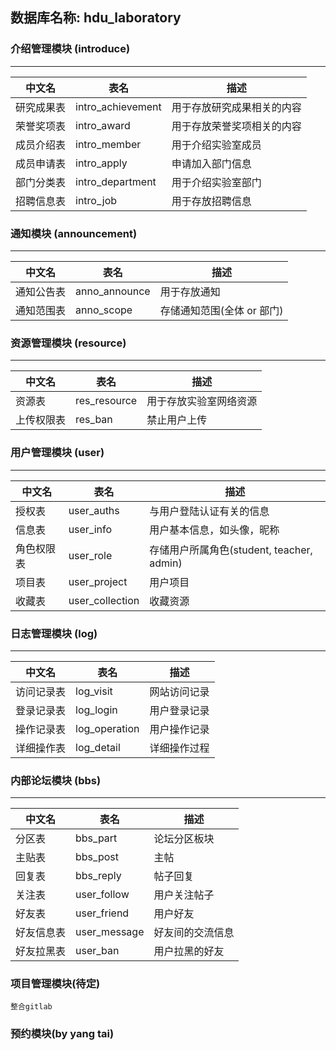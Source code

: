 ## 数据库名称: hdu_laboratory  

### 介绍管理模块 (introduce)
-------
| 中文名  |表名| 描述|
|--------|----|----|
| 研究成果表 | intro_achievement | 用于存放研究成果相关的内容 
| 荣誉奖项表 | intro_award | 用于存放荣誉奖项相关的内容
| 成员介绍表 | intro_member | 用于介绍实验室成员
| 成员申请表 | intro_apply  | 申请加入部门信息
| 部门分类表 | intro_department | 用于介绍实验室部门
| 招聘信息表 | intro_job | 用于存放招聘信息


### 通知模块 (announcement)
-------
| 中文名  |表名| 描述|
|--------|----|----|
| 通知公告表 | anno_announce | 用于存放通知
| 通知范围表 | anno_scope    | 存储通知范围(全体 or 部门)

### 资源管理模块 (resource)
-------
| 中文名  |表名| 描述|
|--------|----|----|
| 资源表 | res_resource | 用于存放实验室网络资源
| 上传权限表 | res_ban  | 禁止用户上传 

### 用户管理模块 (user)
-------
| 中文名  |表名| 描述|
|--------|----|----|
| 授权表 | user_auths | 与用户登陆认证有关的信息
| 信息表 | user_info  | 用户基本信息，如头像，昵称
| 角色权限表 | user_role  | 存储用户所属角色(student, teacher, admin)
| 项目表 | user_project | 用户项目
| 收藏表 | user_collection | 收藏资源



### 日志管理模块 (log)
-------
| 中文名  |表名| 描述|
|--------|----|----|
| 访问记录表 | log_visit | 网站访问记录
| 登录记录表 | log_login | 用户登录记录
| 操作记录表 | log_operation | 用户操作记录
| 详细操作表 | log_detail | 详细操作过程


### 内部论坛模块 (bbs)
-------
| 中文名  |表名| 描述|
|--------|----|----|
| 分区表 | bbs_part | 论坛分区板块
| 主贴表 | bbs_post | 主帖
| 回复表 | bbs_reply| 帖子回复
| 关注表 | user_follow | 用户关注帖子
| 好友表 | user_friend | 用户好友
| 好友信息表 | user_message | 好友间的交流信息
| 好友拉黑表 | user_ban | 用户拉黑的好友




### 项目管理模块(待定)
    整合gitlab



### 预约模块(by yang tai)
